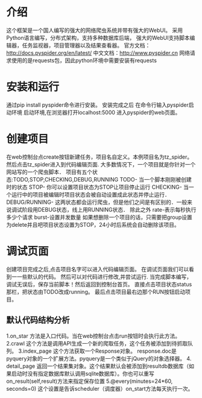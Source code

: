 # 介绍

这个框架是一个国人编写的强大的网络爬虫系统并带有强大的WebUI。
采用Python语言编写，分布式架构，支持多种数据库后端，
强大的WebUI支持脚本编辑器，任务监视器，项目管理器以及结果查看器。
官方文档：http://docs.pyspider.org/en/latest/
中文文档：http://www.pyspider.cn
网络请求使用的是requests包，因此python环境中需要安装有requests

# 安装和运行
通过pip install pyspider命令进行安装。
安装完成之后  在命令行输入pyspider启动环境
启动环境,在浏览器打开localhost:5000 进入pyspider的web页面。

# 创建项目
在web控制台点create按钮新建任务，项目名自定义。本例项目名为tz_spider。
然后点击tz_spider进入到代码编辑页面.
大多数情况下，一个项目就是你针对一个网站写的一个爬虫脚本．
项目有五个状态:TODO,STOP,CHECKING,DEBUG,RUNNING
TODO- 当一个脚本刚刚被创建时的状态
STOP- 你可以设置项目状态为STOP让项目停止运行
CHECKING- 当一个运行中的项目被编辑时项目状态会被自动设置成此状态并停止运行．
DEBUG/RUNNING- 这两状态都会运行爬虫，但是他们之间是有区别的．一般来说调试阶段用DEBUG状态，线上用RUNNING状态．
除此之外
rate-表示每秒执行多少个请求
burst-设置并发数量
如果想删除一个项目的话，只需要把group设置为delete并且吧项目状态设置为STOP，24小时后系统会自动删除该项目。

# 调试页面 
创建项目完成之后,点击项目名字可以进入代码编辑页面。
在调试页面我们可以看到一一些默认的代码。
然后可以对代码进行修改,并尝试运行.
当完成脚本编写，调试无误后，保存当前脚本！然后返回到控制台首页。
直接点击项目状态status那栏，把状态由TODO改成running。
最后点击项目最右边那个RUN按钮启动项目。


## 默认代码结构分析
1.on_star 方法是入口代码。当在web控制台点击run按钮时会执行此方法。
2.crawl 这个方法是调用API生成一个新的爬取任务，这个任务被添加到待抓取队列。
3.index_page 这个方法获取一个Response对象。 response.doc是pyquery对象的一个扩展方法。pyquery是一个类似于jQuery的对象选择器。
4. detail_page 返回一个结果集对象。这个结果默认会被添加到resultdb数据库（如果启动时没有指定数据库默认调用sqlite数据库）。你也可以重写on_result(self,result)方法来指定保存位置
5.@every(minutes=24*60, seconds=0) 这个设置是告诉scheduler（调度器）on_start方法每天执行一次。

